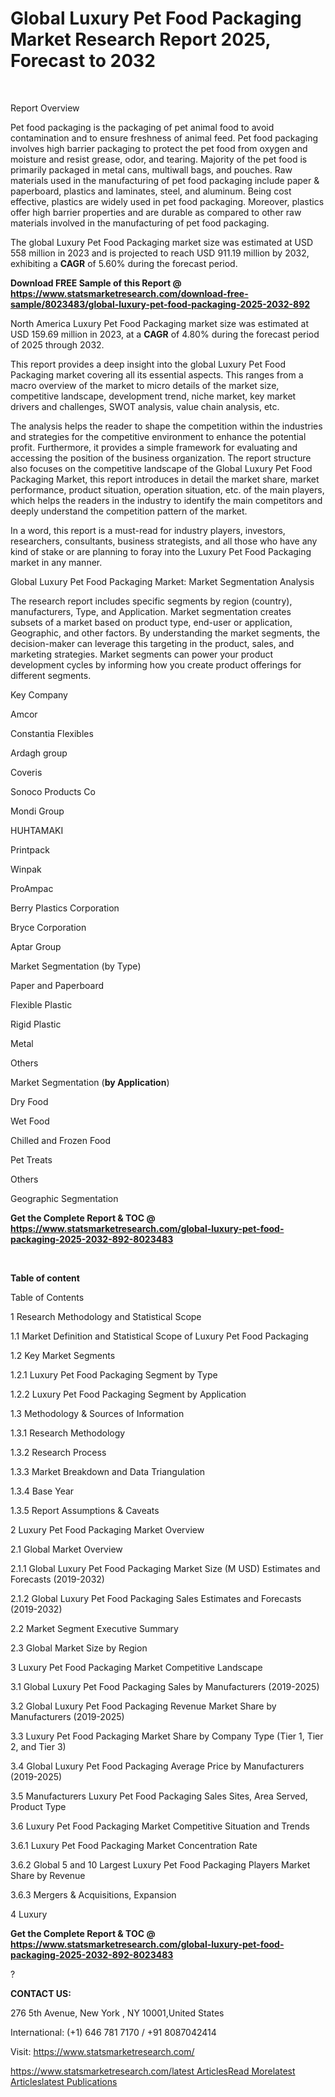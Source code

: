 <h1>Global Luxury Pet Food Packaging Market Research Report 2025, Forecast to 2032</h1><br/><p>Report Overview</p>
 
 
 
 <p>Pet food packaging is the packaging of pet animal food to avoid contamination and to ensure freshness of animal feed. Pet food packaging involves high barrier packaging to protect the pet food from oxygen and moisture and resist grease, odor, and tearing. Majority of the pet food is primarily packaged in metal cans, multiwall bags, and pouches. Raw materials used in the manufacturing of pet food packaging include paper & paperboard, plastics and laminates, steel, and aluminum. Being cost effective, plastics are widely used in pet food packaging. Moreover, plastics offer high barrier properties and are durable as compared to other raw materials involved in the manufacturing of pet food packaging.</p>
 
 
 
 <p>The global Luxury Pet Food Packaging market size was estimated at USD 558 million in 2023 and is projected to reach USD 911.19 million by 2032, exhibiting a <strong>CAGR</strong> of 5.60% during the forecast period.</p>
 
 
 
 <p><strong>Download FREE Sample of this Report @ <a href="https://www.statsmarketresearch.com/download-free-sample/8023483/global-luxury-pet-food-packaging-2025-2032-892">https://www.statsmarketresearch.com/download-free-sample/8023483/global-luxury-pet-food-packaging-2025-2032-892</a></strong></p>
 
 
 
 <p>North America Luxury Pet Food Packaging market size was estimated at USD 159.69 million in 2023, at a <strong>CAGR</strong> of 4.80% during the forecast period of 2025 through 2032.</p>
 
 
 
 <p>This report provides a deep insight into the global Luxury Pet Food Packaging market covering all its essential aspects. This ranges from a macro overview of the market to micro details of the market size, competitive landscape, development trend, niche market, key market drivers and challenges, SWOT analysis, value chain analysis, etc.</p>
 
 
 
 <p>The analysis helps the reader to shape the competition within the industries and strategies for the competitive environment to enhance the potential profit. Furthermore, it provides a simple framework for evaluating and accessing the position of the business organization. The report structure also focuses on the competitive landscape of the Global Luxury Pet Food Packaging Market, this report introduces in detail the market share, market performance, product situation, operation situation, etc. of the main players, which helps the readers in the industry to identify the main competitors and deeply understand the competition pattern of the market.</p>
 
 
 
 <p>In a word, this report is a must-read for industry players, investors, researchers, consultants, business strategists, and all those who have any kind of stake or are planning to foray into the Luxury Pet Food Packaging market in any manner.</p>
 
 
 
 <p>Global Luxury Pet Food Packaging Market: Market Segmentation Analysis</p>
 
 
 
 <p>The research report includes specific segments by region (country), manufacturers, Type, and Application. Market segmentation creates subsets of a market based on product type, end-user or application, Geographic, and other factors. By understanding the market segments, the decision-maker can leverage this targeting in the product, sales, and marketing strategies. Market segments can power your product development cycles by informing how you create product offerings for different segments.</p>
 
 
 
 <p>Key Company</p>
 
 
 
 <p>Amcor</p>
 
 
 
 <p>Constantia Flexibles</p>
 
 
 
 <p>Ardagh group</p>
 
 
 
 <p>Coveris</p>
 
 
 
 <p>Sonoco Products Co</p>
 
 
 
 <p>Mondi Group</p>
 
 
 
 <p>HUHTAMAKI</p>
 
 
 
 <p>Printpack</p>
 
 
 
 <p>Winpak</p>
 
 
 
 <p>ProAmpac</p>
 
 
 
 <p>Berry Plastics Corporation</p>
 
 
 
 <p>Bryce Corporation</p>
 
 
 
 <p>Aptar Group</p>
 
 
 
 <p>Market Segmentation (by Type)</p>
 
 
 
 <p>Paper and Paperboard</p>
 
 
 
 <p>Flexible Plastic</p>
 
 
 
 <p>Rigid Plastic</p>
 
 
 
 <p>Metal</p>
 
 
 
 <p>Others</p>
 
 
 
 <p>Market Segmentation (<strong>by Application</strong>)</p>
 
 
 
 <p>Dry Food</p>
 
 
 
 <p>Wet Food</p>
 
 
 
 <p>Chilled and Frozen Food</p>
 
 
 
 <p>Pet Treats</p>
 
 
 
 <p>Others</p>
 
 
 
 <p>Geographic Segmentation</p>
 
 
 
 <div><b>Get the Complete Report & TOC @ <a href="https://www.statsmarketresearch.com/global-luxury-pet-food-packaging-2025-2032-892-8023483">https://www.statsmarketresearch.com/global-luxury-pet-food-packaging-2025-2032-892-8023483</a></b></div>
 
 
 
 <p><br />
 
 <b>Table of content</b></p>
 
 
 
 <p>Table of Contents<br />
 
 1 Research Methodology and Statistical Scope<br />
 
 1.1 Market Definition and Statistical Scope of Luxury Pet Food Packaging<br />
 
 1.2 Key Market Segments<br />
 
 1.2.1 Luxury Pet Food Packaging Segment by Type<br />
 
 1.2.2 Luxury Pet Food Packaging Segment by Application<br />
 
 1.3 Methodology & Sources of Information<br />
 
 1.3.1 Research Methodology<br />
 
 1.3.2 Research Process<br />
 
 1.3.3 Market Breakdown and Data Triangulation<br />
 
 1.3.4 Base Year<br />
 
 1.3.5 Report Assumptions & Caveats<br />
 
 2 Luxury Pet Food Packaging Market Overview<br />
 
 2.1 Global Market Overview<br />
 
 2.1.1 Global Luxury Pet Food Packaging Market Size (M USD) Estimates and Forecasts (2019-2032)<br />
 
 2.1.2 Global Luxury Pet Food Packaging Sales Estimates and Forecasts (2019-2032)<br />
 
 2.2 Market Segment Executive Summary<br />
 
 2.3 Global Market Size by Region<br />
 
 3 Luxury Pet Food Packaging Market Competitive Landscape<br />
 
 3.1 Global Luxury Pet Food Packaging Sales by Manufacturers (2019-2025)<br />
 
 3.2 Global Luxury Pet Food Packaging Revenue Market Share by Manufacturers (2019-2025)<br />
 
 3.3 Luxury Pet Food Packaging Market Share by Company Type (Tier 1, Tier 2, and Tier 3)<br />
 
 3.4 Global Luxury Pet Food Packaging Average Price by Manufacturers (2019-2025)<br />
 
 3.5 Manufacturers Luxury Pet Food Packaging Sales Sites, Area Served, Product Type<br />
 
 3.6 Luxury Pet Food Packaging Market Competitive Situation and Trends<br />
 
 3.6.1 Luxury Pet Food Packaging Market Concentration Rate<br />
 
 3.6.2 Global 5 and 10 Largest Luxury Pet Food Packaging Players Market Share by Revenue<br />
 
 3.6.3 Mergers & Acquisitions, Expansion<br />
 
 4 Luxury</p>
 
 
 
 <div><b>Get the Complete Report & TOC @ <a href="https://www.statsmarketresearch.com/global-luxury-pet-food-packaging-2025-2032-892-8023483">https://www.statsmarketresearch.com/global-luxury-pet-food-packaging-2025-2032-892-8023483</a></b></div>
 
 
 
 <p>? </p>
 
 
 
 <p><b>CONTACT US:</b><br />
 
 276 5th Avenue, New York , NY 10001,United States<br />
 
 International: (+1) 646 781 7170 / +91 8087042414<br />
 
 Visit: <a href="https://www.statsmarketresearch.com/">https://www.statsmarketresearch.com/</a><br />
 
 <a href="https://gyeongbokgung.com">https://www.statsmarketresearch.com/</a><a href="https://hallyeomaritime.com">latest Articles</a><a href="https://jingwansa.com">Read More</a><a href="https://nguoiviet.jp/">latest Articles</a><a href="https://www.intelmarketresearch.com/">latest Publications</a></p>